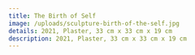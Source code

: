 ```yaml
---
title: The Birth of Self
image: /uploads/sculpture-birth-of-the-self.jpg
details: 2021, Plaster, 33 cm x 33 cm x 19 cm
description: 2021, Plaster, 33 cm x 33 cm x 19 cm
---
```


